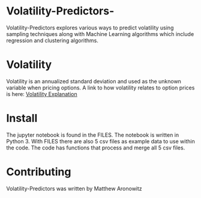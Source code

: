 # Volatility-Predictors-
Volatility-Predictors explores various ways to predict volatility using sampling techniques along with Machine Learning algorithms 
which include regression and clustering algorithms.  

# Volatility
Volatility is an annualized standard deviation and used as the unknown variable when pricing options.  A link to how volatility relates 
to option prices is here:
[Volatility Explanation](https://www.investopedia.com/ask/answers/062415/how-does-implied-volatility-impact-pricing-options.asp)

# Install
The jupyter notebook is found in the FILES.  The notebook is written in Python 3.  With FILES there are also 5 csv files as example
data to use within the code.  The code has functions that process and merge all 5 csv files.  

# Contributing
Volatility-Predictors was written by Matthew Aronowitz




